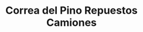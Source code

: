 ---
title: "Correa del Pino Repuestos Camiones"
url: /san-fernando-del-valle-de-catamarca/correa-del-pino-repuestos-camiones/
shop: reparación de automóviles
---